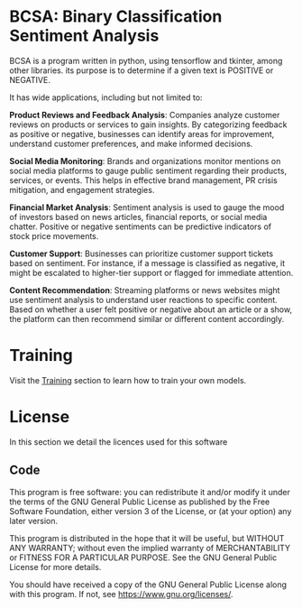 # BCSA: Binary Classification Sentiment Analysis

BCSA is a program written in python, using tensorflow and tkinter, among other libraries. its purpose is to determine if a given text is POSITIVE or NEGATIVE.

It has wide applications, including but not limited to:

**Product Reviews and Feedback Analysis**: Companies analyze customer reviews on products or services to gain insights. By categorizing feedback as positive or negative, businesses can identify areas for improvement, understand customer preferences, and make informed decisions.

**Social Media Monitoring**: Brands and organizations monitor mentions on social media platforms to gauge public sentiment regarding their products, services, or events. This helps in effective brand management, PR crisis mitigation, and engagement strategies.

**Financial Market Analysis**: Sentiment analysis is used to gauge the mood of investors based on news articles, financial reports, or social media chatter. Positive or negative sentiments can be predictive indicators of stock price movements.

**Customer Support**: Businesses can prioritize customer support tickets based on sentiment. For instance, if a message is classified as negative, it might be escalated to higher-tier support or flagged for immediate attention.

**Content Recommendation**: Streaming platforms or news websites might use sentiment analysis to understand user reactions to specific content. Based on whether a user felt positive or negative about an article or a show, the platform can then recommend similar or different content accordingly.

# Training
Visit the [Training](./TRAINING.md) section to learn how to train your own models.

# License

In this section we detail the licences used for this software

## Code

This program is free software: you can redistribute it and/or modify it under the terms of the GNU General Public License as published by the Free Software Foundation, either version 3 of the License, or (at your option) any later version.

This program is distributed in the hope that it will be useful, but WITHOUT ANY WARRANTY; without even the implied warranty of MERCHANTABILITY or FITNESS FOR A PARTICULAR PURPOSE. See the GNU General Public License for more details.

You should have received a copy of the GNU General Public License along with this program. If not, see <https://www.gnu.org/licenses/>. 